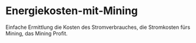 # Energiekosten-mit-Mining

Einfache Ermittlung die Kosten des Stromverbrauches, die Stromkosten fürs Mining, das Mining Profit.
